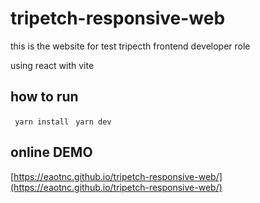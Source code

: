 # tripetch-responsive-web

this is the website for test tripecth frontend developer role

using react with vite

## how to run

` yarn install`
` yarn dev`

## online DEMO

[https://eaotnc.github.io/tripetch-responsive-web/](https://eaotnc.github.io/tripetch-responsive-web/)
